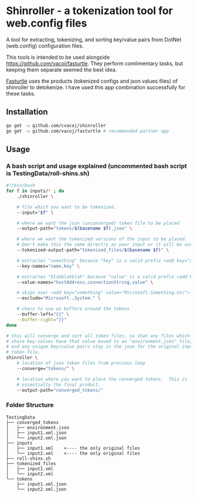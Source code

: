 # Shinroller - a tokenization tool for web.config files

A tool for extracting, tokenizing, and sorting key/value pairs from DotNet (web.config) configuration files.

This tools is intended to be used alongside https://github.com/vacoj/fasturtle.  They perform comlimentary tasks, but keeping them separate seemed the best idea.

<a href="https://github.com/vacoj/fasturtle">Fasturtle</a> uses the products (tokenized configs and json values files) of shinroller to detokenize.  I have used this app combination successfully for these tasks.

## Installation

```bash
go get -u github.com/cvacoj/shinroller
go get -u github.com/vacoj/fasturtle # recommended partner app
```

## Usage

### A bash script and usage explained (uncommented bash script is TestingData/roll-shins.sh)

```bash
#!/bin/bash
for f in inputs/* ; do
    ./shinroller \

    # file which you want to be tokenized.
    --input="$f" \

    # where we want the json (unconverged) token file to be placed
    --output-path="tokens/$(basename $f).json" \

    # where we want the tokenized versions of the input to be placed.
    # Don't make this the same directry as your input or it will be overwritten
    --tokenized-output-path="tokenized_files/$(basename $f)" \

    # extractes "something" because "key" is a valid prefix <add key="something" value="myvalue">
    --key-names="name,key" \

    # extractes "blahblahblah" because "value" is a valid prefix <add key="something" value="blahblahblah">
    --value-names="hostAddress,connectionString,value" \

    # skips over <add key="something" value="Microsoft.Something.etc">
    --exclude="Microsoft.,System." \

    # chars to use as buffers around the tokens
    --buffer-left="{{" \
    --buffer-right="}}"
done

# this will converge and sort all token files, so that any files which
# share key-values have that value moved to an "environment.json" file,
# and any unique key/value pairs stay in the json for the original input
# token file.
shinroller \
    # location of json token files from previous loop
    --converge="tokens/" \

    # location where you want to place the converged tokens.  This is
    # essentially the final product.
    --output-path="converged_tokens/"

```

### Folder Structure

```text
TestingData
├── converged_tokens
│   ├── environment.json
│   ├── input1.xml.json
│   └── input2.xml.json
├── inputs
│   ├── input1.xml    <---- the only original files
│   └── input2.xml    <---- the only original files
├── roll-shins.sh
├── tokenized_files
│   ├── input1.xml
│   └── input2.xml
└── tokens
    ├── input1.xml.json
    └── input2.xml.json
```
